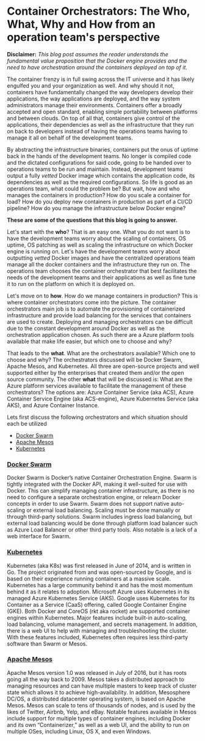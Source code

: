 # Container Orchestrators: The Who, What, Why and How from an operation team's perspective


**Disclaimer:** *This blog post assumes the reader understands the fundamental value proposition that the Docker engine provides and the need to have orchestration around the containers deployed on top of it.*

The container frenzy is in full swing across the IT universe and it has likely engulfed you and your organization as well. And why should it not, containers have fundamentally changed the way developers develop their applications, the way applications are deployed, and the way system administrators manage their environments. Containers offer a broadly accepted and open standard, enabling simple portability between platforms and between clouds. On top of all that, containers give control of the applications, their dependencies as well as the infrastructure that they run on back to developers instead of having the operations teams having to manage it all on behalf of the development teams. 

By abstracting the infrastructure binaries, containers put the onus of uptime back in the hands of the development teams. No longer is compiled code and the dictated configurations for said code, going to be handed over to operations teams to be run and maintain. Instead, development teams output a fully *vetted* Docker image which contains the application code, its dependencies as well as the required configurations. So life is good as an operations team, what could the problem be? But wait, how and who manages the containers in production? How do you scale a container for load? How do you deploy new containers in production as part of a CI/CD pipeline? How do you manage the infrastructure below Docker engine? 

**These are some of the questions that this blog is going to answer.**

Let's start with the **who**? That is an easy one. What you do not want is to have the development teams worry about the scaling of containers, OS uptime, OS patching as well as scaling the infrastructure on which Docker engine is running on. Let's have the development teams worry about outputting *vetted* Docker images and have the centralized operations team manage all the docker containers and the infrastructure they run on. The operations team chooses the container orchestrator that best facilitates the needs of the development teams and their applications as well as fine tune it to run on the platform on which it is deployed on.

Let's move on to **how**. How do we manage containers in production? This is where container orchestrators come into the picture. The container orchestrators main job is to automate the provisioning of containerized infrastructure and provide load balancing for the services that containers are used to create. Deploying and managing orchestrators can be difficult due to the constant development around Docker as well as the orchestration application chosen. As such there are a Azure platform tools available that make life easier, but which one to choose and why? 

That leads to the **what**. What are the orchestrators available? Which one to choose and why? The orchestrators discussed will be Docker Swarm, Apache Mesos, and Kubernetes. All three are open-source projects and well supported either by the enterprises that created them and/or the open source community. The other **what** that will be discussed is: What are the Azure platform services available to facilitate the management of these orchestrators? The options are: Azure Container Service (aka ACS), Azure Container Service Engine (aka ACS-engine), Azure Kubernetes Service (aka AKS), and Azure Container Instance.

Lets first discuss the following orchestrators and which situation should each be utilized
*   [Docker Swarm](#docker-swarm)
*   [Apache Mesos](#apache-mesos)
*   [Kubernetes](#kubernetes)

### [Docker Swarm](https://docs.docker.com/engine/swarm/)
Docker Swarm is Docker’s native Container Orchestration Engine. Swarm is tightly integrated with the Docker API, making it well-suited for use with Docker. This can simplify managing container infrastructure, as there is no need to configure a separate orchestration engine, or relearn Docker concepts in order to use Swarm. Swarm does not support native auto-scaling or external load balancing. Scaling must be done manually or through third-party solutions. Swarm includes ingress load balancing, but external load balancing would be done through platform load balancer such as Azure Load Balancer or other third party tools. Also notable is a lack of a web interface for Swarm.

### [Kubernetes](https://kubernetes.io/docs/home/)

Kubernetes (aka K8s) was first released in June of 2014, and is written in Go. The project originated from and was open-sourced by Google, and is based on their experience running containers at a massive scale. Kubernetes has a large community behind it and has the most momentum behind it as it relates to adoption. Microsoft Azure uses Kubernetes in its managed Azure Kubernetes Service (AKS). Google uses Kubernetes for its Container as a Service (CaaS) offering, called Google Container Engine (GKE). Both Docker and CoreOS (rkt aka rocket) are supported container engines within Kubernetes. Major features include built-in auto-scaling, load balancing, volume management, and secrets management. In addition, there is a web UI to help with managing and troubleshooting the cluster. With these features included, Kubernetes often requires less third-party software than Swarm or Mesos.

###  [Apache Mesos](http://mesos.apache.org/documentation/latest/)
Apache Mesos version 1.0 was released in July of 2016, but it has roots going all the way back to 2009. Mesos takes a distributed approach to managing resources and can have multiple masters to keep track of cluster state which allows it to achieve high-availability. In addition, Mesosphere DC/OS, a distributed datacenter operating system, is based on Apache Mesos. Mesos can scale to tens of thousands of nodes, and is used by the likes of Twitter, Airbnb, Yelp, and eBay. Notable features available in Mesos include support for multiple types of container engines, including Docker and its own “Containerizer,” as well as a web UI, and the ability to run on multiple OSes, including Linux, OS X, and even Windows.

